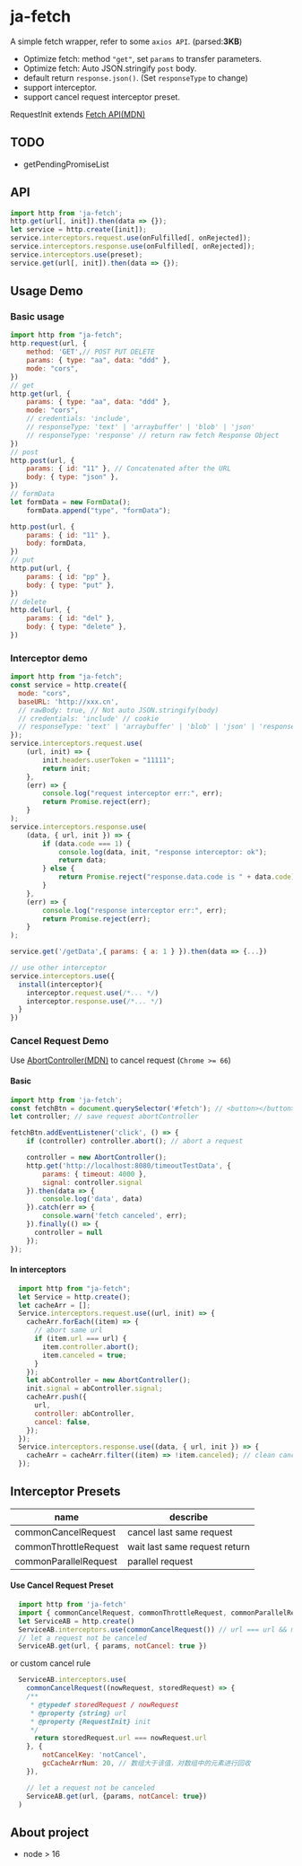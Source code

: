 # ja-fetch
A simple fetch wrapper, refer to some `axios API`. (parsed:**3KB**)
* Optimize fetch: method `"get"`, set `params` to transfer parameters.
* Optimize fetch: Auto JSON.stringify `post` body.
* default return `response.json()`. (Set `responseType` to change)
* support interceptor.
* support cancel request interceptor preset.

RequestInit extends [Fetch API(MDN)](https://developer.mozilla.org/zh-CN/docs/Web/API/Fetch_API/Using_Fetch)

## TODO
* getPendingPromiseList
## API
```javascript
import http from 'ja-fetch';
http.get(url[, init]).then(data => {});
let service = http.create([init]);
service.interceptors.request.use(onFulfilled[, onRejected]);
service.interceptors.response.use(onFulfilled[, onRejected]);
service.interceptors.use(preset);
service.get(url[, init]).then(data => {});
```
## Usage Demo
### Basic usage
```javascript
import http from "ja-fetch";
http.request(url, {
    method: 'GET',// POST PUT DELETE
    params: { type: "aa", data: "ddd" },
    mode: "cors",
})
// get
http.get(url, {
    params: { type: "aa", data: "ddd" },
    mode: "cors",
    // credentials: 'include',
    // responseType: 'text' | 'arraybuffer' | 'blob' | 'json' 
    // responseType: 'response' // return raw fetch Response Object
})
// post
http.post(url, {
    params: { id: "11" }, // Concatenated after the URL
    body: { type: "json" },
})
// formData
let formData = new FormData();
    formData.append("type", "formData");

http.post(url, {
    params: { id: "11" },
    body: formData,
})
// put 
http.put(url, {
    params: { id: "pp" },
    body: { type: "put" },
})
// delete
http.del(url, {
    params: { id: "del" },
    body: { type: "delete" },
})
```
### Interceptor demo
```javascript
import http from "ja-fetch";
const service = http.create({
  mode: "cors",
  baseURL: 'http://xxx.cn',
  // rawBody: true, // Not auto JSON.stringify(body)
  // credentials: 'include' // cookie
  // responseType: 'text' | 'arraybuffer' | 'blob' | 'json' | 'response'
});
service.interceptors.request.use(
    (url, init) => {
        init.headers.userToken = "11111";
        return init;
    },
    (err) => {
        console.log("request interceptor err:", err);
        return Promise.reject(err);
    }
);
service.interceptors.response.use(
    (data, { url, init }) => {
        if (data.code === 1) {
            console.log(data, init, "response interceptor: ok");
            return data;
        } else {
            return Promise.reject("response.data.code is " + data.code);
        }
    },
    (err) => {
        console.log("response interceptor err:", err);
        return Promise.reject(err);
    }
);

service.get('/getData',{ params: { a: 1 } }).then(data => {...})

// use other interceptor
service.interceptors.use({
  install(interceptor){
    interceptor.request.use(/*... */)
    interceptor.response.use(/*... */)
  }
})
```
### Cancel Request Demo
Use [AbortController(MDN)](https://developer.mozilla.org/zh-CN/docs/Web/API/AbortController) to cancel request  (`Chrome >= 66`)
#### Basic
```javascript 
import http from 'ja-fetch';
const fetchBtn = document.querySelector('#fetch'); // <button></button>
let controller; // save request abortController

fetchBtn.addEventListener('click', () => {
    if (controller) controller.abort(); // abort a request

    controller = new AbortController();
    http.get('http://localhost:8080/timeoutTestData', { 
        params: { timeout: 4000 }, 
        signal: controller.signal
    }).then(data => {
        console.log('data', data)
    }).catch(err => {
        console.warn('fetch canceled', err);
    }).finally(() => {
      controller = null
    });
});


```
#### In interceptors
```javascript
  import http from "ja-fetch";
  let Service = http.create();
  let cacheArr = [];
  Service.interceptors.request.use((url, init) => {
    cacheArr.forEach((item) => {
      // abort same url
      if (item.url === url) {
        item.controller.abort();
        item.canceled = true;
      }
    });
    let abController = new AbortController();
    init.signal = abController.signal;
    cacheArr.push({
      url,
      controller: abController,
      cancel: false,
    });
  });
  Service.interceptors.response.use((data, { url, init }) => {
    cacheArr = cacheArr.filter((item) => !item.canceled); // clean canceled cache
  });
```

## Interceptor Presets
| name | describe |
| ---- | ---- |
| commonCancelRequest | cancel last same request |
| commonThrottleRequest | wait last same request return |
| commonParallelRequest | parallel request |
#### Use Cancel Request Preset
```javascript
  import http from 'ja-fetch'
  import { commonCancelRequest, commonThrottleRequest, commonParallelRequest } from 'ja-fetch/preset/interceptors'
  let ServiceAB = http.create()
  ServiceAB.interceptors.use(commonCancelRequest()) // url === url && method === method
  // let a request not be canceled
  ServiceAB.get(url, { params, notCancel: true })
```
or custom cancel rule
```javascript
  ServiceAB.interceptors.use(
    commonCancelRequest((nowRequest, storedRequest) => {
    /**
     * @typedef storedRequest / nowRequest
     * @property {string} url
     * @property {RequestInit} init 
     */
      return storedRequest.url === nowRequest.url
    }, {
        notCancelKey: 'notCancel',
        gcCacheArrNum: 20, // 数组大于该值，对数组中的元素进行回收
    }),

    // let a request not be canceled
    ServiceAB.get(url, {params, notCancel: true})
  )
```

## About project 
* node > 16